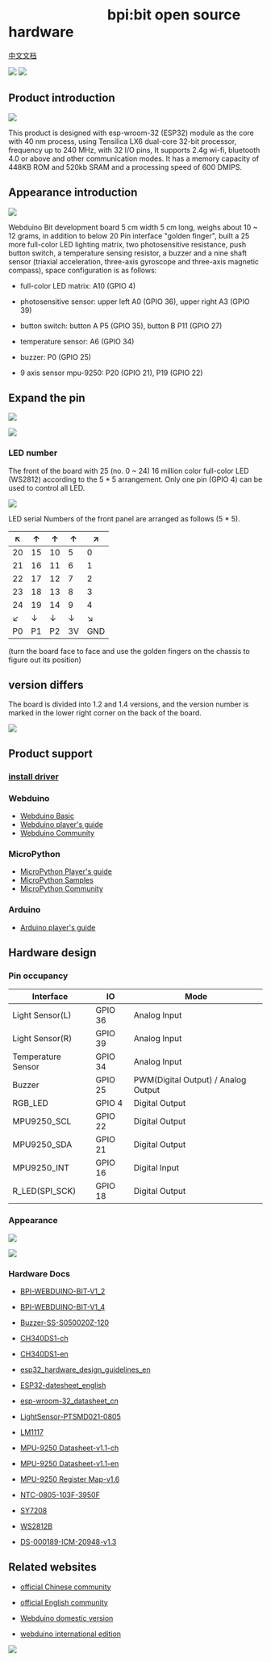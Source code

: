 
# &emsp;&emsp;&emsp;&emsp;&emsp;&emsp;&emsp;bpi:bit open source hardware

[中文文档](readme.md)

![](https://img.shields.io/badge/open%20source-bananpi-brightgreen.svg)
![](https://img.shields.io/badge/support-webduino-blue.svg)

## Product introduction

![](https://webduino.com.cn/site/img/tutorials/zh_cn/detail-03.gif)

This product is designed with esp-wroom-32 (ESP32) module as the core with 40 nm process, using Tensilica LX6 dual-core 32-bit processor, frequency up to 240 MHz, with 32 I/O pins, It supports 2.4g wi-fi, bluetooth 4.0 or above and other communication modes. It has a memory capacity of 448KB ROM and 520kb SRAM and a processing speed of 600 DMIPS.

## Appearance introduction

![](readme/Interface_EN.jpg)

Webduino Bit development board 5 cm width 5 cm long, weighs about 10 ~ 12 grams, in addition to below 20 Pin interface "golden finger", built a 25 more full-color LED lighting matrix, two photosensitive resistance, push button switch, a temperature sensing resistor, a buzzer and a nine shaft sensor (triaxial acceleration, three-axis gyroscope and three-axis magnetic compass), space configuration is as follows:

- full-color LED matrix: A10 (GPIO 4)

- photosensitive sensor: upper left A0 (GPIO 36), upper right A3 (GPIO 39)

- button switch: button A P5 (GPIO 35), button B P11 (GPIO 27)

- temperature sensor: A6 (GPIO 34)

- buzzer: P0 (GPIO 25)

- 9 axis sensor mpu-9250: P20 (GPIO 21), P19 (GPIO 22)

## Expand the pin

![](readme/goldfinger.jpg)

![](readme/pin-define.jpg)

### LED number

The front of the board with 25 (no. 0 ~ 24) 16 million color full-color LED (WS2812) according to the 5 * 5 arrangement. Only one pin (GPIO 4) can be used to control all LED.

![](readme/product.jpg)

LED serial Numbers of the front panel are arranged as follows (5 * 5).

| ↖  |  ↑  |  ↑  |  ↑  |  ↗ |
|-----|-----|-----|-----|-----|
| 20  | 15  | 10  | 5   | 0   |
| 21  | 16  | 11  | 6   | 1   |
| 22  | 17  | 12  | 7   | 2   |
| 23  | 18  | 13  | 8   | 3   |
| 24  | 19  | 14  | 9   | 4   |
| ↙  |  ↓  |  ↓  |  ↓  |  ↘ |
| P0  | P1  | P2  | 3V   | GND   |

(turn the board face to face and use the golden fingers on the chassis to figure out its position)

## version differs

The board is divided into 1.2 and 1.4 versions, and the version number is marked in the lower right corner on the back of the board.

![](readme/version.jpg)

## Product support

### [install driver](driver_en.md)

### Webduino

- [Webduino Basic](https://webduino.com.cn/site/zh_cn/tutorials.html)
- [Webduino player's guide](https://github.com/BPI-STEAM/BPI-BIT-WebDuino)
- [Webduino Community](http://forum.banana-pi.org/c/bpi-bit/BPI-Webduino)

### MicroPython

- [MicroPython Player's guide](https://github.com/BPI-STEAM/BPI-BIT-MicroPython)
- [MicroPython Samples](https://github.com/BPI-STEAM/MicroPython-Samples)
- [MicroPython Community](http://forum.banana-pi.org/c/bpi-bit/micropython)

### Arduino

- [Arduino player's guide](https://github.com/BPI-STEAM/BPI-BIT-Arduino)

## Hardware design

### Pin occupancy

| Interface          | IO      | Mode                                |
|--------------------|---------|-------------------------------------|
| Light Sensor(L)    | GPIO 36 | Analog Input                        |
| Light Sensor(R)    | GPIO 39 | Analog Input                        |
| Temperature Sensor | GPIO 34 | Analog Input                        |
| Buzzer             | GPIO 25 | PWM(Digital Output) / Analog Output |
| RGB_LED            | GPIO 4  | Digital Output                      |
| MPU9250_SCL        | GPIO 22 | Digital Output                      |
| MPU9250_SDA        | GPIO 21 | Digital Output                      |
| MPU9250_INT        | GPIO 16 | Digital Input                       |
| R_LED(SPI_SCK)     | GPIO 18 | Digital Output                      |

### Appearance

![](readme/bot.png)

![](readme/top.png)

### Hardware Docs

- [BPI-WEBDUINO-BIT-V1_2](docs/BPI-WEBDUINO-BIT-V1_2.pdf)

- [BPI-WEBDUINO-BIT-V1_4](docs/BPI-WEBDUINO-BIT-V1_4.pdf)

- [Buzzer-SS-S050020Z-120](docs/Buzzer-SS-S050020Z-120.pdf)

- [CH340DS1-ch](docs/CH340DS1-ch.pdf)

- [CH340DS1-en](docs/CH340DS1-en.pdf)

- [esp32_hardware_design_guidelines_en](docs/esp32_hardware_design_guidelines_en.pdf)

- [ESP32-datesheet_english](docs/ESP32-datesheet_english.pdf)

- [esp-wroom-32_datasheet_cn](docs/esp-wroom-32_datasheet_cn.pdf)

- [LightSensor-PTSMD021-0805](docs/LightSensor-PTSMD021-0805.pdf)

- [LM1117](docs/LM1117.pdf)

- [MPU-9250 Datasheet-v1.1-ch](docs/MPU-9250%20Datasheet-v1.1-ch.pdf)

- [MPU-9250 Datasheet-v1.1-en](docs/MPU-9250%20Datasheet-v1.1-en.pdf)

- [MPU-9250 Register Map-v1.6](docs/MPU-9250%20Register%20Map-v1.6.pdf)

- [NTC-0805-103F-3950F](docs/NTC-0805-103F-3950F.pdf)
- [SY7208](docs/SY7208.pdf)
- [WS2812B](docs/WS2812B.pdf)
- [DS-000189-ICM-20948-v1.3](docs/DS-000189-ICM-20948-v1.3.pdf)

## Related websites

- [official Chinese community](https://forum.banana-pi.org.cn/c/bpi)

- [official English community](http://forum.banana-pi.org/c/bpi-bit)

- [Webduino domestic version](https://webduino.com.cn/site/)

- [webduino international edition](https://webduino.io/)

![](readme/logo.png)
